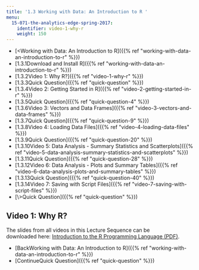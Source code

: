 ```yaml
---
title: '1.3 Working with Data: An Introduction to R '
menu:
  15-071-the-analytics-edge-spring-2017:
    identifier: video-1-why-r
    weight: 150
---
```

*   [<Working with Data: An Introduction to R]({{% ref "working-with-data-an-introduction-to-r" %}})
*   [1.3.1Download and Install R]({{% ref "working-with-data-an-introduction-to-r" %}})
*   [1.3.2Video 1: Why R?]({{% ref "video-1-why-r" %}})
*   [1.3.3Quick Question]({{% ref "quick-question" %}})
*   [1.3.4Video 2: Getting Started in R]({{% ref "video-2-getting-started-in-r" %}})
*   [1.3.5Quick Question]({{% ref "quick-question-4" %}})
*   [1.3.6Video 3: Vectors and Data Frames]({{% ref "video-3-vectors-and-data-frames" %}})
*   [1.3.7Quick Question]({{% ref "quick-question-9" %}})
*   [1.3.8Video 4: Loading Data Files]({{% ref "video-4-loading-data-files" %}})
*   [1.3.9Quick Question]({{% ref "quick-question-20" %}})
*   [1.3.10Video 5: Data Analysis - Summary Statistics and Scatterplots]({{% ref "video-5-data-analysis-summary-statistics-and-scatterplots" %}})
*   [1.3.11Quick Question]({{% ref "quick-question-28" %}})
*   [1.3.12Video 6: Data Analysis - Plots and Summary Tables]({{% ref "video-6-data-analysis-plots-and-summary-tables" %}})
*   [1.3.13Quick Question]({{% ref "quick-question-40" %}})
*   [1.3.14Video 7: Saving with Script Files]({{% ref "video-7-saving-with-script-files" %}})
*   [\\>Quick Question]({{% ref "quick-question" %}})

Video 1: Why R?
---------------

The slides from all videos in this Lecture Sequence can be downloaded here: [Introduction to the R Programming Language (PDF)](https://open-learning-course-data.s3.amazonaws.com/15-071-the-analytics-edge-spring-2017/95e1dea61a0c566e8b1fe4ab6b1309ff_MIT15_071S17_Unit1_IntroductionR.pdf).

*   [BackWorking with Data: An Introduction to R]({{% ref "working-with-data-an-introduction-to-r" %}})
*   [ContinueQuick Question]({{% ref "quick-question" %}})